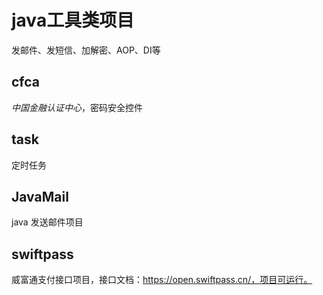 # java工具类项目

发邮件、发短信、加解密、AOP、DI等



## cfca

*中国金融认证中心*，密码安全控件



## task

定时任务



## JavaMail

java 发送邮件项目



## swiftpass

威富通支付接口项目，接口文档：https://open.swiftpass.cn/，项目可运行。

